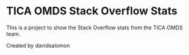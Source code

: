 # TICA OMDS Stack Overflow Stats

This is a project to show the Stack Overflow stats from the TICA OMDS team.

Created by davidsalomon

